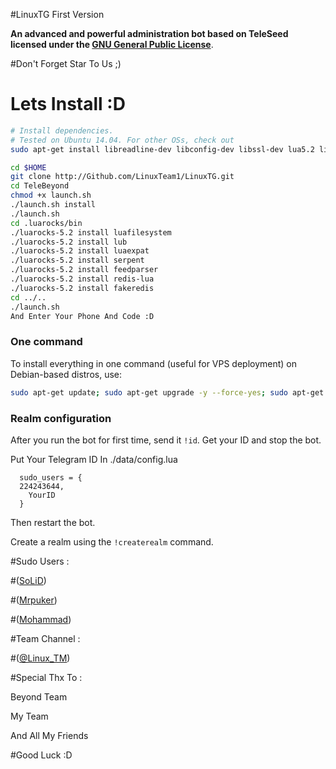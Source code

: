 #LinuxTG First Version

**An advanced and powerful administration bot based on TeleSeed licensed under the [GNU General Public License](https://github.com/Linuxteam1/LinuxTG/blob/master/LICENSE)**.

#Don't Forget Star To Us ;)

# Lets Install :D

```sh
# Install dependencies.
# Tested on Ubuntu 14.04. For other OSs, check out
sudo apt-get install libreadline-dev libconfig-dev libssl-dev lua5.2 liblua5.2-dev libevent-dev make autoconf unzip git redis-server g++ libjansson-dev libpython-dev expat libexpat1-dev

cd $HOME
git clone http://Github.com/LinuxTeam1/LinuxTG.git
cd TeleBeyond
chmod +x launch.sh
./launch.sh install
./launch.sh
cd .luarocks/bin
./luarocks-5.2 install luafilesystem
./luarocks-5.2 install lub
./luarocks-5.2 install luaexpat
./luarocks-5.2 install serpent
./luarocks-5.2 install feedparser
./luarocks-5.2 install redis-lua
./luarocks-5.2 install fakeredis
cd ../..
./launch.sh
And Enter Your Phone And Code :D
```
### One command
To install everything in one command (useful for VPS deployment) on Debian-based distros, use:
```sh
sudo apt-get update; sudo apt-get upgrade -y --force-yes; sudo apt-get dist-upgrade -y --force-yes; sudo apt-get install libreadline-dev libconfig-dev libssl-dev lua5.2 liblua5.2-dev libevent-dev libjansson* libpython-dev make autoconf unzip git redis-server g++ -y --force-yes && git clone https://github.com/Linuxteam1/LinuxTG.git && cd TeleBeyond && chmod +x launch.sh && ./launch.sh install && ./launch.sh
```
### Realm configuration

After you run the bot for first time, send it `!id`. Get your ID and stop the bot.

Put Your Telegram ID In ./data/config.lua
```
  sudo_users = {
  224243644,
    YourID
  }
```
Then restart the bot.

Create a realm using the `!createrealm` command.

#Sudo Users :

#([SoLiD](https://telegram.me/Sudo_linuxtg))

#([Mrpuker](https://telegram.me/Mutepoker))

#([Mohammad](https://telegram.me/isudo))

#Team Channel :

#([@Linux_TM](https://telegram.me/Linux_TM))

#Special Thx To :

Beyond Team

My Team

And All My Friends

#Good Luck :D
